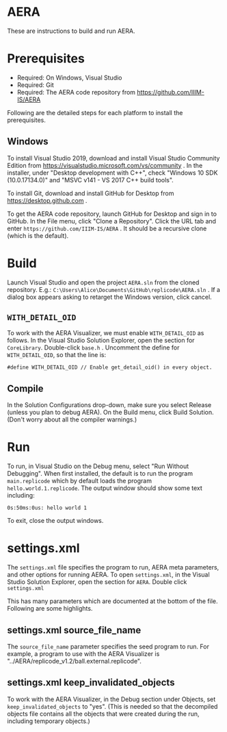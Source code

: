 AERA
====

These are instructions to build and run AERA.

Prerequisites
=============

* Required: On Windows, Visual Studio
* Required: Git
* Required: The AERA code repository from https://github.com/IIIM-IS/AERA

Following are the detailed steps for each platform to install the prerequisites.

## Windows
To install Visual Studio 2019, download and install Visual Studio Community Edition from
https://visualstudio.microsoft.com/vs/community .
In the installer, under "Desktop development with C++", check "Windows 10 SDK (10.0.17134.0)" and
  "MSVC v141 - VS 2017 C++ build tools".

To install Git, download and install GitHub for Desktop from https://desktop.github.com .

To get the AERA code repository, launch GitHub for Desktop and sign in to GitHub. In the File menu, 
click "Clone a Repository". Click the URL tab and enter `https://github.com/IIIM-IS/AERA` . 
It should be a recursive clone (which is the default).

Build
=====
Launch Visual Studio and open the project `AERA.sln` from the cloned repository. E.g.:
`C:\Users\Alice\Documents\GitHub\replicode\AERA.sln` .
If a dialog box appears asking to retarget the Windows version, click cancel. 

## `WITH_DETAIL_OID`

To work with the AERA Visualizer, we must enable `WITH_DETAIL_OID` as follows. In the Visual Studio Solution Explorer,
open the section for `CoreLibrary`. Double-click `base.h` . Uncomment the define for `WITH_DETAIL_OID`, so that
the line is:

    #define WITH_DETAIL_OID // Enable get_detail_oid() in every object.

## Compile

In the Solution Configurations drop-down, make sure you select Release (unless you plan to debug AERA).
On the Build menu, click Build Solution. (Don't worry about all the compiler warnings.)

Run
===

To run, in Visual Studio on the Debug menu, select "Run Without Debugging". When first installed, the default
is to run the program `main.replicode` which by default loads the program `hello.world.1.replicode`. 
The output window should show some text including:

    0s:50ms:0us: hello world 1

To exit, close the output windows.

# settings.xml

The `settings.xml` file specifies the program to run, AERA meta parameters, and other options for running AERA.
To open `settings.xml`, in the Visual Studio Solution Explorer, open the section for `AERA`. Double click `settings.xml`

This has many parameters which are documented at the bottom of the file. Following are some highlights.

## settings.xml source_file_name

The `source_file_name` parameter specifies the seed program to run. For example, a program to use with the AERA Visualizer
is "../AERA/replicode_v1.2/ball.external.replicode".

## settings.xml keep_invalidated_objects

To work with the AERA Visualizer, in the Debug section under Objects, set `keep_invalidated_objects` to "yes". (This is needed
so that the decompiled objects file contains all the objects that were created during the run, including temporary objects.)
